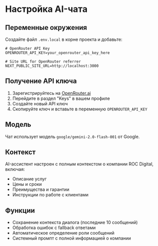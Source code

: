 # Настройка AI-чата

## Переменные окружения

Создайте файл `.env.local` в корне проекта и добавьте:

```env
# OpenRouter API Key
OPENROUTER_API_KEY=your_openrouter_api_key_here

# Site URL for OpenRouter referrer
NEXT_PUBLIC_SITE_URL=http://localhost:3000
```

## Получение API ключа

1. Зарегистрируйтесь на [OpenRouter.ai](https://openrouter.ai/)
2. Перейдите в раздел "Keys" в вашем профиле
3. Создайте новый API ключ
4. Скопируйте ключ и вставьте в переменную `OPENROUTER_API_KEY`

## Модель

Чат использует модель `google/gemini-2.0-flash-001` от Google.

## Контекст

AI-ассистент настроен с полным контекстом о компании ROC Digital, включая:
- Описание услуг
- Цены и сроки
- Преимущества и гарантии
- Инструкции по работе с клиентами

## Функции

- Сохранение контекста диалога (последние 10 сообщений)
- Обработка ошибок с fallback ответами
- Автоматическое определение роли сообщений
- Системный промпт с полной информацией о компании

